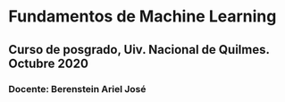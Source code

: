 # Fundamentos de Machine Learning
## Curso de posgrado, Uiv. Nacional de Quilmes. Octubre 2020
### Docente: Berenstein Ariel José

